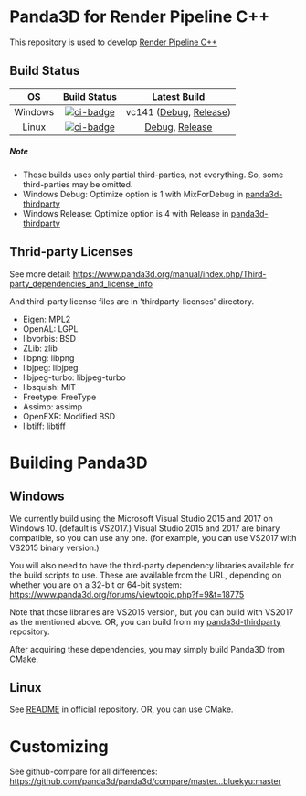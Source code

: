 # Panda3D for Render Pipeline C++

This repository is used to develop [Render Pipeline C++](https://github.com/bluekyu/render_pipeline_cpp)



## Build Status

| OS       | Build Status           | Latest Build                                           |
| :------: | :--------------------: | :----------------------------------------------------: |
| Windows  | [![ci-badge]][ci-link] | vc141 ([Debug][vc141-debug], [Release][vc141-release]) |
| Linux    | [![ci-badge]][ci-link] | [Debug][nix-debug], [Release][nix-debug]               |

[ci-badge]: https://ci.appveyor.com/api/projects/status/dti693iydj981tu5/branch/master?svg=true "AppVeyor build status"
[ci-link]: https://ci.appveyor.com/project/bluekyu/panda3d/branch/master "AppVeyor build link"
[vc141-debug]: https://ci.appveyor.com/api/projects/bluekyu/panda3d/artifacts/panda3d.7z?branch=master&job=Image%3A+Visual+Studio+2017%3B+Configuration%3A+Debug "Download latest Windows build (Debug)"
[vc141-release]: https://ci.appveyor.com/api/projects/bluekyu/panda3d/artifacts/panda3d.7z?branch=master&job=Image%3A+Visual+Studio+2017%3B+Configuration%3A+Release "Download latest Windows build (Release)"
[nix-debug]: https://ci.appveyor.com/api/projects/bluekyu/panda3d/artifacts/panda3d.tar.xz?branch=master&job=Image%3A+Ubuntu%3B+Configuration%3A+Debug "Download latest Linux build (Debug)"
[nix-release]: https://ci.appveyor.com/api/projects/bluekyu/panda3d/artifacts/panda3d.tar.xz?branch=master&job=Image%3A+Ubuntu%3B+Configuration%3A+Release "Download latest Linux build (Release)"

##### Note
- These builds uses only partial third-parties, not everything. So, some third-parties may be omitted.
- Windows Debug: Optimize option is 1 with MixForDebug in [panda3d-thirdparty](https://github.com/bluekyu/panda3d-thirdparty)
- Windows Release: Optimize option is 4 with Release in [panda3d-thirdparty](https://github.com/bluekyu/panda3d-thirdparty)



## Thrid-party Licenses
See more detail: https://www.panda3d.org/manual/index.php/Third-party_dependencies_and_license_info

And third-party license files are in 'thirdparty-licenses' directory.

- Eigen: MPL2
- OpenAL: LGPL
- libvorbis: BSD
- ZLib: zlib
- libpng: libpng
- libjpeg: libjpeg
- libjpeg-turbo: libjpeg-turbo
- libsquish: MIT
- Freetype: FreeType
- Assimp: assimp
- OpenEXR: Modified BSD
- libtiff: libtiff



# Building Panda3D
## Windows

We currently build using the Microsoft Visual Studio 2015 and 2017 on Windows 10. (default is VS2017.)
Visual Studio 2015 and 2017 are binary compatible, so you can use any one.
(for example, you can use VS2017 with VS2015 binary version.)

You will also need to have the third-party dependency libraries available for
the build scripts to use. These are available from the URL,
depending on whether you are on a 32-bit or 64-bit system:
https://www.panda3d.org/forums/viewtopic.php?f=9&t=18775

Note that those libraries are VS2015 version, but you can build with VS2017 as the mentioned above.
OR, you can build from my [panda3d-thirdparty](https://github.com/bluekyu/panda3d-thirdparty) repository.

After acquiring these dependencies, you may simply build Panda3D from CMake.

## Linux

See [README](https://github.com/panda3d/panda3d) in official repository. OR, you can use CMake.



# Customizing

See github-compare for all differences:
https://github.com/panda3d/panda3d/compare/master...bluekyu:master
